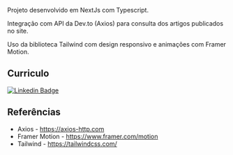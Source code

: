 Projeto desenvolvido em NextJs com Typescript.

Integração com API da Dev.to (Axios) para consulta dos artigos publicados no site.

Uso da biblioteca Tailwind com design responsivo e animações com Framer Motion.

## Curriculo

[![Linkedin Badge](https://img.shields.io/badge/-LinkedIn-0077B5?style=for-the-badge&logo=Linkedin&logoColor=white&link=https://www.linkedin.com/in/andpeicunha)](https://www.linkedin.com/in/andpeicunha)
&nbsp;

## Referências

- Axios - https://axios-http.com
- Framer Motion - https://www.framer.com/motion
- Tailwind - https://tailwindcss.com/
